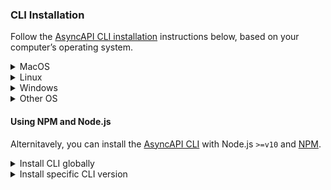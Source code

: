 ### CLI Installation
Follow the [AsyncAPI CLI installation](https://github.com/asyncapi/cli#installation) instructions below, based on your computer’s operating system.

<details>
<summary>MacOS</summary>

`brew`

> You can install in MacOS via brew: **`brew install asyncapi`**.

`pkg`

> Each release of CLI produces a MacOS dedicated pkg file that enables you to install this CLI as MacOS application.

```
# Download latest release. To download specific release, your link should look similar to https://github.com/asyncapi/cli/releases/download/v0.13.0/asyncapi.pkg. All releases are listed in https://github.com/asyncapi/cli/releases
curl -OL https://github.com/asyncapi/cli/releases/latest/download/asyncapi.pkg
# Install AsyncAPI CLI
sudo installer -pkg asyncapi.pkg -target /
```

</details>

<details>
<summary>Linux</summary>

> You can install in Linux via `dpkg`, a debian package manager:
>
> 1. **`curl -OL https://github.com/asyncapi/cli/releases/latest/download/asyncapi.deb`** 
> 2. **`sudo dpkg -i asyncapi.deb`**

</details>

<details>
<summary>Windows</summary>

> For Windows, install the appropriate installer and follow the default installation steps to complete the installation process.
>
> Download [asyncapi.x64.exe](https://github.com/asyncapi/cli/releases/latest/download/asyncapi.x64.exe) for 64-bit Windows and [asyncapi.x86.exe](https://github.com/asyncapi/cli/releases/latest/download/asyncapi.x86.exe) for 32-bit Windows.


</details>

<details>
<summary>Other OS</summary>

> [Read further AsyncAPI CLI installation instructions for different operating systems.](https://github.com/asyncapi/cli#installation).

</details>

#### Using NPM and Node.js
Alternitavely, you can install the [AsyncAPI CLI](https://github.com/asyncapi/cli#installation) with Node.js `>=v10` and [NPM](https://nodejs.org/en/download/package-manager/).

<details>
<summary>Install CLI globally</summary>

Install AsyncAPI CLI _globally_ with the following command:

```
npm install -g @asyncapi/cli
```
</details>

<details>
<summary>Install specific CLI version</summary>

To install a specific version of the AsyncAPI CLI, pass the `verion` during installation:

```
npm install -g @asyncapi/cli@{version}
```

</details>
